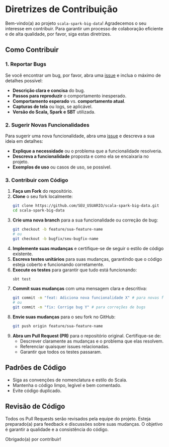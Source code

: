 # Diretrizes de Contribuição

Bem-vindo(a) ao projeto `scala-spark-big-data`! Agradecemos o seu interesse em contribuir. Para garantir um processo de colaboração eficiente e de alta qualidade, por favor, siga estas diretrizes.

## Como Contribuir

### 1. Reportar Bugs

Se você encontrar um bug, por favor, abra uma [issue](https://github.com/galafis/scala-spark-big-data/issues) e inclua o máximo de detalhes possível:

*   **Descrição clara e concisa** do bug.
*   **Passos para reproduzir** o comportamento inesperado.
*   **Comportamento esperado** vs. **comportamento atual**.
*   **Capturas de tela** ou logs, se aplicável.
*   **Versão do Scala, Spark e SBT** utilizada.

### 2. Sugerir Novas Funcionalidades

Para sugerir uma nova funcionalidade, abra uma [issue](https://github.com/galafis/scala-spark-big-data/issues) e descreva a sua ideia em detalhes:

*   **Explique a necessidade** ou o problema que a funcionalidade resolveria.
*   **Descreva a funcionalidade** proposta e como ela se encaixaria no projeto.
*   **Exemplos de uso** ou casos de uso, se possível.

### 3. Contribuir com Código

1.  **Faça um Fork** do repositório.
2.  **Clone** o seu fork localmente:
    ```bash
    git clone https://github.com/SEU_USUARIO/scala-spark-big-data.git
    cd scala-spark-big-data
    ```
3.  **Crie uma nova branch** para a sua funcionalidade ou correção de bug:
    ```bash
    git checkout -b feature/sua-feature-name
    # ou
    git checkout -b bugfix/seu-bugfix-name
    ```
4.  **Implemente suas mudanças** e certifique-se de seguir o estilo de código existente.
5.  **Escreva testes unitários** para suas mudanças, garantindo que o código esteja coberto e funcionando corretamente.
6.  **Execute os testes** para garantir que tudo está funcionando:
    ```bash
    sbt test
    ```
7.  **Commit suas mudanças** com uma mensagem clara e descritiva:
    ```bash
    git commit -m "feat: Adiciona nova funcionalidade X" # para novas funcionalidades
    # ou
    git commit -m "fix: Corrige bug Y" # para correções de bugs
    ```
8.  **Envie suas mudanças** para o seu fork no GitHub:
    ```bash
    git push origin feature/sua-feature-name
    ```
9.  **Abra um Pull Request (PR)** para o repositório original. Certifique-se de:
    *   Descrever claramente as mudanças e o problema que elas resolvem.
    *   Referenciar quaisquer issues relacionadas.
    *   Garantir que todos os testes passaram.

## Padrões de Código

*   Siga as convenções de nomenclatura e estilo do Scala.
*   Mantenha o código limpo, legível e bem comentado.
*   Evite código duplicado.

## Revisão de Código

Todos os Pull Requests serão revisados pela equipe do projeto. Esteja preparado(a) para feedback e discussões sobre suas mudanças. O objetivo é garantir a qualidade e a consistência do código.

Obrigado(a) por contribuir!
